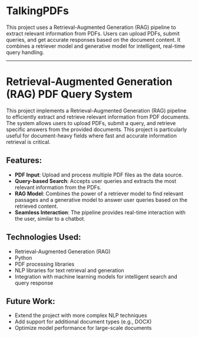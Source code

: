 # TalkingPDFs
This project uses a Retrieval-Augmented Generation (RAG) pipeline to extract relevant information from PDFs. Users can upload PDFs, submit queries, and get accurate responses based on the document content. It combines a retriever model and generative model for intelligent, real-time query handling.

---

# Retrieval-Augmented Generation (RAG) PDF Query System

This project implements a Retrieval-Augmented Generation (RAG) pipeline to efficiently extract and retrieve relevant information from PDF documents. The system allows users to upload PDFs, submit a query, and retrieve specific answers from the provided documents. This project is particularly useful for document-heavy fields where fast and accurate information retrieval is critical.

## Features:
- **PDF Input**: Upload and process multiple PDF files as the data source.
- **Query-based Search**: Accepts user queries and extracts the most relevant information from the PDFs.
- **RAG Model**: Combines the power of a retriever model to find relevant passages and a generative model to answer user queries based on the retrieved content.
- **Seamless Interaction**: The pipeline provides real-time interaction with the user, similar to a chatbot.

## Technologies Used:
- Retrieval-Augmented Generation (RAG)
- Python
- PDF processing libraries
- NLP libraries for text retrieval and generation
- Integration with machine learning models for intelligent search and query response

## Future Work:
- Extend the project with more complex NLP techniques
- Add support for additional document types (e.g., DOCX)
- Optimize model performance for large-scale documents

